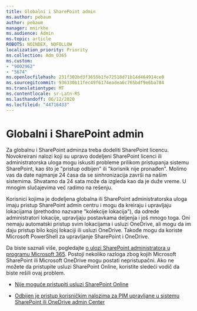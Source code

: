 ```yaml
---
title: Globalni i SharePoint admin
ms.author: pebaum
author: pebaum
manager: mnirkhe
ms.audience: Admin
ms.topic: article
ROBOTS: NOINDEX, NOFOLLOW
localization_priority: Priority
ms.collection: Adm_O365
ms.custom:
- "9002962"
- "5674"
ms.openlocfilehash: 231f302bd3f3655b1fe72518d71b14d464914ce0
ms.sourcegitcommit: 936330b11fec49f6174eadea6c765bdf9e6ba784
ms.translationtype: MT
ms.contentlocale: sr-Latn-RS
ms.lasthandoff: 06/12/2020
ms.locfileid: "44716433"
---
```

# <a name="global-and-sharepoint-admin"></a>Globalni i SharePoint admin

Za globalnu i SharePoint adminza treba dodeliti SharePoint licencu. Novokreirani nalozi koji su upravo dodeljeni SharePoint licenci ili administratorska uloga mogu iskusiti probleme prilikom pristupanja sistemu SharePoint, kao što je "pristup odbijen" ili "korisnik nije pronađen". Molimo vas da date najmanje 24 časa da se sinhronizacija završi na našim sistemima. Shvatamo da 24 sata može da izgleda kao da je duže vreme. U mnogim slučajevima već radimo na rešenju.

Korisnici kojima je dodeljena globalna ili SharePoint administratorska uloga imaju pristup SharePoint admin centru i mogu da kreiraju i upravljaju lokacijama (prethodno nazvane "kolekcije lokacija"), da odrede administratori lokacije, upravljaju postavkama deljenja i još mnogo toga. Oni nemaju automatski pristup svim lokacijama i usluzi OneDrive, ali mogu da im daju pristup bilo kojoj lokaciji ili usluzi OneDrive. Takođe mogu da koriste Microsoft PowerShell za upravljanje SharePoint i OneDrive.

Da biste saznali više, pogledajte [o ulozi SharePoint administratora u programu Microsoft 365](https://docs.microsoft.com/sharepoint/sharepoint-admin-role).
Postoji nekoliko razloga zbog kojih Microsoft SharePoint ili Microsoft OneDrive mogu postati nepristupačni. Ako ne možete da pristupite usluzi SharePoint Online, koristite sledeći vodič da biste rešili ovaj problem.

- [Nije moguće pristupiti usluzi SharePoint Online](https://docs.microsoft.com/sharepoint/troubleshoot/sharing-and-permissions/sharepoint-online-inaccessible)

- [Odbijen je pristup korisničkim nalozima za PIM upravljane u sistemu SharePoint ili OneDrive admin Center](https://docs.microsoft.com/sharepoint/troubleshoot/administration/access-denied-to-pim-user-accounts)